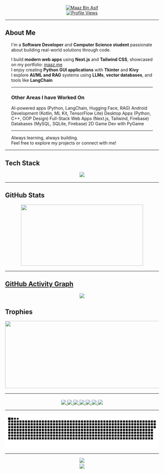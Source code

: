 <div align="center">
  <a href="#"><img src="https://readme-typing-svg.herokuapp.com?font=Fira+Code&weight=700&size=28&pause=1000&color=00FFAA&center=true&vCenter=true&width=800&lines=😁+Hi+I'm+Maaz+👋;Python+%7C+Kotlin+%7C+Web+Dev+%7C+AI+Enthusiast;Welcome+to+my+GitHub+Universe!" alt="Maaz Bin Asif" /></a>
</div>

<div align="center">
  <a href="#"><img src="https://komarev.com/ghpvc/?username=Maaz-319&style=for-the-badge&color=36725a" alt="Profile Views"/></a>
</div>

---

## About Me

<div align="center" style="max-width: 800px; padding: 0 20px; text-align: left;">
  
<div align="left">

I'm a **Software Developer** and **Computer Science student** passionate about building real-world solutions through code.

I build **modern web apps** using **Next.js** and **Tailwind CSS**, showcased on my portfolio: [maaz.me](https://maaz.me)  
I enjoy creating **Python GUI applications** with **Tkinter** and **Kivy**  
I explore **AI/ML and RAG** systems using **LLMs**, **vector databases**, and tools like **LangChain**

---

### Other Areas I have Worked On

AI-powered apps (Python, LangChain, Hugging Face, RAG)
Android Development (Kotlin, ML Kit, TensorFlow Lite)
Desktop Apps (Python, C++, OOP Design)
Full-Stack Web Apps (Next.js, Tailwind, Firebase)
Databases (MySQL, SQLite, Firebase)
2D Game Dev with PyGame

---

Always learning, always building.  
Feel free to explore my projects or connect with me!

</div>

</div>

---

## Tech Stack

<div align="center">
  <a href="#"><img src="https://skillicons.dev/icons?i=python,tensorflow,kotlin,html,css,js,cpp,c,sqlite,jquery,pandas,sklearn,git,androidstudio,vscode,react,mysql,sublime,github,linux,pycharm,tailwind,ubuntu&perline=8" /></a>
</div>

---

## GitHub Stats
<p align="center">
  <a href="#">
<!--   <img width="600" height="200" src="https://github-readme-stats.vercel.app/api?username=Maaz-319&show_icons=true&theme=vision-friendly-dark"> -->
  <img width="400" height="200" src="https://github-readme-stats.vercel.app/api/top-langs/?username=Maaz-319&layout=compact&theme=vision-friendly-dark">
</p>

---

## GitHub Activity Graph

<div align="center">
  <a href="#"><img src="https://github-readme-activity-graph.vercel.app/graph?username=Maaz-319&theme=tokyo-night&hide_border=true&area=true&border_radius=15"/></a>
</div>


## Trophies

<p align="center" id="trophies">
  <a href="#trophies"><img width="800" height="220" src="https://github-profile-trophy.vercel.app/?username=maaz-319&theme=aura&no-frame=true"></a>
</p>

---

<!-- ## 📫 Connect with Me

<div align="center">
  <a href="https://maaz.me/" target="_blank">
    <img src="https://img.shields.io/badge/Website-00ffaa?style=for-the-badge&logo=google-chrome&logoColor=white" />
  </a>
  <a href="mailto:your-email@example.com" target="_blank">
    <img src="https://img.shields.io/badge/Email-00ffaa?style=for-the-badge&logo=gmail&logoColor=white" />
  </a>
</div> -->
<div align="center" style="margin-top: 20px;"> <a href="https://portfolio.maaz.me/" target="_blank"> <img src="https://img.shields.io/badge/Portfolio-36725a?style=for-the-badge&logo=htmx&logoColor=white" /> </a> <a href="https://maaz.me/" target="_blank"> <img src="https://img.shields.io/badge/Website-36725a?style=for-the-badge&logo=webflow&logoColor=white" /> </a> <a href="https://www.linkedin.com/in/maazbinasif" target="_blank"> <img src="https://img.shields.io/badge/LinkedIn-36725a?style=for-the-badge&logo=linkedin&logoColor=white" /> </a> <a href="https://github.com/Maaz-319" target="_blank"> <img src="https://img.shields.io/badge/GitHub-36725a?style=for-the-badge&logo=github&logoColor=white" /> </a> <a href="mailto:maazbinaasif123@outlook.com" target="_blank"> <img src="https://img.shields.io/badge/Email-36725a?style=for-the-badge&logo=gmail&logoColor=white" /> </a> <a href="https://instagram.com/maaz.binasif" target="_blank"> <img src="https://img.shields.io/badge/Instagram-36725a?style=for-the-badge&logo=instagram&logoColor=white" /> </a> <a href="https://facebook.com/maaz.binaasif" target="_blank"> <img src="https://img.shields.io/badge/Facebook-36725a?style=for-the-badge&logo=facebook&logoColor=white" /> </div>

---

<p align="center">
 <a href="#"><img width="1000" src="github-snake.svg" alt="snake"/></a>
</p>

---
<div align="center">
<a href="#"><img src="https://capsule-render.vercel.app/api?type=waving&color=00ffaa&height=150&section=footer"/></a>
</div>

<div align="center">
  <a href="#"><img src="https://readme-typing-svg.herokuapp.com?font=Fira+Code&weight=600&size=24&pause=1000&color=00FFAA&center=true&vCenter=true&width=800&lines=Thanks+for+stopping+by+🌌;See+you+in+the+next+project+😎;Happy+Coding+🙂" /></a>
</div>
